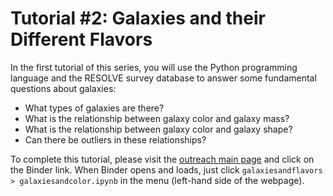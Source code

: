 # Tutorial #2: Galaxies and their Different Flavors

In the first tutorial of this series, you will use the Python programming language and the RESOLVE survey database to answer some fundamental questions about galaxies:
* What types of galaxies are there?
* What is the relationship between galaxy color and galaxy mass?
* What is the relationship between galaxy color and galaxy shape?
* Can there be outliers in these relationships?

To complete this tutorial, please visit the [outreach main page](https://github.com/resolvesurvey/outreach/tree/main) and click on the Binder link. When Binder opens and loads, just click `galaxiesandflavors > galaxiesandcolor.ipynb` in the menu (left-hand side of the webpage).
